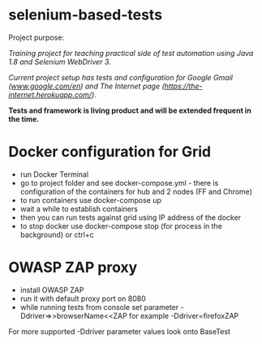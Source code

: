 # selenium-based-tests

Project purpose:

*Training project for teaching practical side of test automation using Java 1.8 and Selenium WebDriver 3.*

*Current project setup has tests and configuration for Google Gmail (www.google.com/en) and The Internet page (https://the-internet.herokuapp.com/).*

**Tests and framework is living product and will be extended frequent in the time.**


# Docker configuration for Grid
- run Docker Terminal
- go to project folder and see docker-compose.yml - there is configuration of the containers for hub and 2 nodes (FF and Chrome)
- to run containers use docker-compose up
- wait a while to establish containers
- then you can run tests against grid using IP address of the docker
- to stop docker use docker-compose stop (for process in the background) or ctrl+c

# OWASP ZAP proxy
- install OWASP ZAP
- run it with default proxy port on 8080
- while running tests from console set parameter -Ddriver=>>browserName<<ZAP for example -Ddriver=firefoxZAP

For more supported -Ddriver parameter values look onto BaseTest